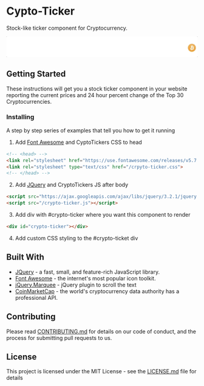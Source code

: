 # Cypto-Ticker

Stock-like ticker component for Cryptocurrency.

![](/example/demo.gif)


## Getting Started

These instructions will get you a stock ticker component in your website reporting the current prices and 24 hour percent change of the Top 30 Cryptocurrencies.

### Installing

A step by step series of examples that tell you how to get it running

1. Add [Font Awesome](https://fontawesome.com/start) and CyptoTickers CSS to head 
```html
<!-- <head> -->
<link rel="stylesheet" href="https://use.fontawesome.com/releases/v5.7.2/css/all.css" crossorigin="anonymous">
<link rel="stylesheet" type="text/css" href="/crpyto-ticker.css">
<!-- </head> -->
```
2. Add [JQuery](https://www.w3schools.com/jquery/jquery_get_started.asp) and CryptoTickers JS after body
```html
<script src="https://ajax.googleapis.com/ajax/libs/jquery/3.2.1/jquery.min.js"></script>
<script src="/crypto-ticker.js"></script>
```
3. Add div with #crypto-ticker where you want this component to render
```html
<div id="crypto-ticker"></div>
```
4. Add custom CSS styling to the #crypto-ticket div


## Built With

* [JQuery](https://learn.jquery.com/) - a fast, small, and feature-rich JavaScript library.
* [Font Awesome](https://fontawesome.com/start) - the internet's most popular icon toolkit.
* [jQuery.Marquee](https://github.com/aamirafridi/jQuery.Marquee) - jQuery plugin to scroll the text
* [CoinMarketCap](https://coinmarketcap.com/api/) - the world's cryptocurrency data authority has a professional API.


## Contributing

Please read [CONTRIBUTING.md](CONTRIBUTING.md) for details on our code of conduct, and the process for submitting pull requests to us.

## License

This project is licensed under the MIT License - see the [LICENSE.md](LICENSE.md) file for details

